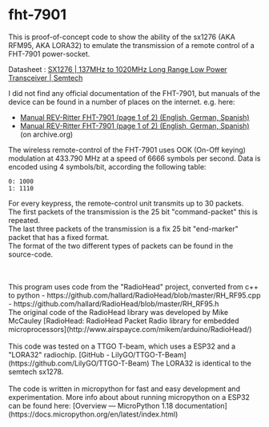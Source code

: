 # fht-7901

This is proof-of-concept code to show the ability of the sx1276 (AKA RFM95, AKA LORA32) to emulate the transmission of a remote control of a FHT-7901 power-socket. 

Datasheet  :
[SX1276 | 137MHz to 1020MHz Long Range Low Power Transceiver | Semtech](https://www.semtech.com/products/wireless-rf/lora-core/sx1276#download-resources)

  
I did not find any official documentation of the FHT-7901, but manuals of the device can be found in a number of places on the internet.
e.g. here:
- [Manual REV-Ritter FHT-7901 (page 1 of 2) (English, German, Spanish)](https://www.libble.eu/rev-ritter-fht-7901/online-manual-801705/)
- [Manual REV-Ritter FHT-7901 (page 1 of 2) (English, German, Spanish)](https://web.archive.org/web/20220320135742/https://www.libble.eu/rev-ritter-fht-7901/online-manual-801705/) (on archive.org)

  
The wireless remote-control of the FHT-7901 uses OOK (On-Off keying) modulation at 433.790 MHz at a speed of 6666 symbols per second.
  Data is encoded using 4 symbols/bit, according the following table:

```
0: 1000
1: 1110
```


For every keypress, the remote-control unit transmits up to 30 packets.  
The first packets of the transmission is the 25 bit "command-packet" this is repeated.  
The last three packets of the transmission is a fix 25 bit "end-marker" packet that has a fixed format. 
<br>
The format of the two different types of packets can be found in the source-code.
 
<br>
<br>
This program uses code from the "RadioHead" project, converted from c++ to python
- https://github.com/hallard/RadioHead/blob/master/RH_RF95.cpp
- https://github.com/hallard/RadioHead/blob/master/RH_RF95.h

<br>
The original code of the RadioHead library was developed by Mike McCauley  
[RadioHead: RadioHead Packet Radio library for embedded microprocessors](http://www.airspayce.com/mikem/arduino/RadioHead/)
 
<br>
<br>
This code was tested on a TTGO T-beam, which uses a ESP32 and a "LORA32" radiochip.  
[GitHub - LilyGO/TTGO-T-Beam](https://github.com/LilyGO/TTGO-T-Beam)  
The LORA32 is identical to the semtech sx1278.

<br>
<br>
The code is written in micropython for fast and easy development and experimentation. More info about about running micropython on a ESP32 can be found here:  
[Overview &mdash; MicroPython 1.18 documentation](https://docs.micropython.org/en/latest/index.html)
